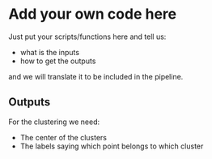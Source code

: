 # Add your own code here
Just put your scripts/functions here and tell us:
* what  is the inputs
* how to get the outputs

and we will translate it to be included in the pipeline.

## Outputs
For the clustering we need:
* The center of the clusters
* The labels saying which point belongs to which cluster
